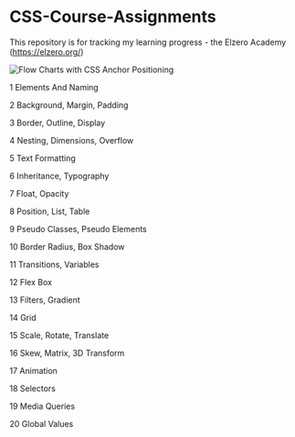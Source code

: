 # CSS-Course-Assignments
This repository is for tracking my learning progress - the Elzero Academy (https://elzero.org/)

![Flow Charts with CSS Anchor Positioning](https://github.com/user-attachments/assets/785690a7-1684-48d8-8321-b3208b2ead9a)



1 Elements And Naming 

2 Background, Margin, Padding 

3 Border, Outline, Display 

4 Nesting, Dimensions, Overflow 

5 Text Formatting 

6 Inheritance, Typography

7 Float, Opacity

8 Position, List, Table 

9 Pseudo Classes, Pseudo Elements 

10 Border Radius, Box Shadow

11 Transitions, Variables

12 Flex Box 

13 Filters, Gradient 

14 Grid

15 Scale, Rotate, Translate

16 Skew, Matrix, 3D Transform

17 Animation

18 Selectors 

19 Media Queries

20 Global Values
